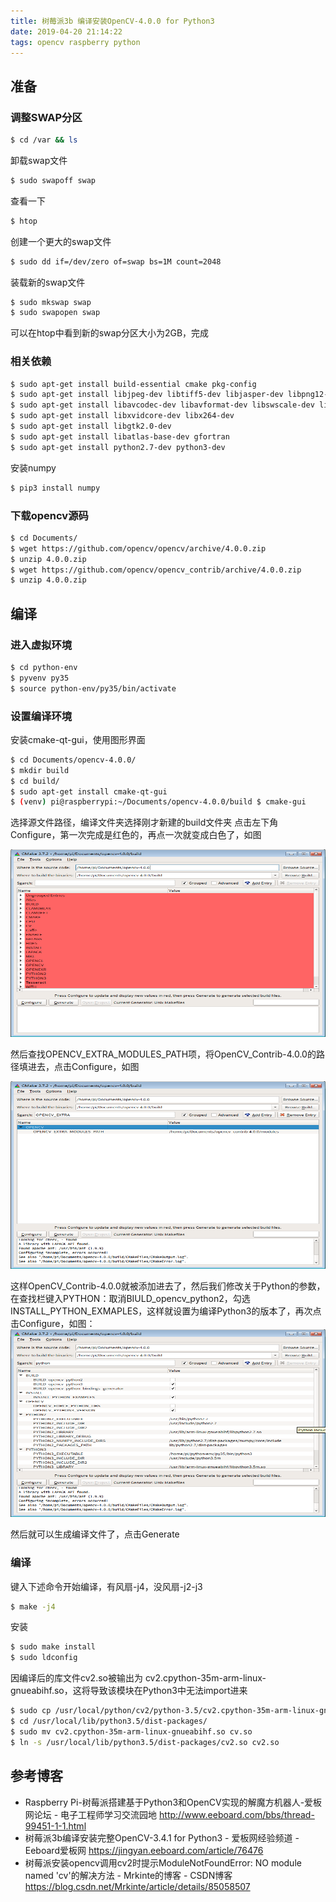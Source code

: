 ```yaml
---
title: 树莓派3b 编译安装OpenCV-4.0.0 for Python3
date: 2019-04-20 21:14:22
tags: opencv raspberry python
---
```



## 准备

### 调整SWAP分区

``` bash
$ cd /var && ls
```
卸载swap文件
``` bash
$ sudo swapoff swap
```
查看一下
``` bash
$ htop
```
创建一个更大的swap文件
``` bash
$ sudo dd if=/dev/zero of=swap bs=1M count=2048
```
装载新的swap文件
``` bash
$ sudo mkswap swap 
$ sudo swapopen swap 
```
可以在htop中看到新的swap分区大小为2GB，完成

### 相关依赖

``` bash
$ sudo apt-get install build-essential cmake pkg-config
$ sudo apt-get install libjpeg-dev libtiff5-dev libjasper-dev libpng12-dev
$ sudo apt-get install libavcodec-dev libavformat-dev libswscale-dev libv4l-dev
$ sudo apt-get install libxvidcore-dev libx264-dev
$ sudo apt-get install libgtk2.0-dev
$ sudo apt-get install libatlas-base-dev gfortran
$ sudo apt-get install python2.7-dev python3-dev
```

安装numpy
``` bash
$ pip3 install numpy
```

### 下载opencv源码
``` bash
$ cd Documents/
$ wget https://github.com/opencv/opencv/archive/4.0.0.zip
$ unzip 4.0.0.zip
$ wget https://github.com/opencv/opencv_contrib/archive/4.0.0.zip
$ unzip 4.0.0.zip
```

## 编译

### 进入虚拟环境
``` bash
$ cd python-env
$ pyvenv py35
$ source python-env/py35/bin/activate
```

### 设置编译环境
安装cmake-qt-gui，使用图形界面
``` bash
$ cd Documents/opencv-4.0.0/
$ mkdir build
$ cd build/
$ sudo apt-get install cmake-qt-gui
$ (venv) pi@raspberrypi:~/Documents/opencv-4.0.0/build $ cmake-gui
```

选择源文件路径，编译文件夹选择刚才新建的build文件夹
点击左下角Configure，第一次完成是红色的，再点一次就变成白色了，如图</br>

<img src = "树莓派3b 编译安装OpenCV-4.0.0 for Python3/01.png" width=600 height=300>

然后查找OPENCV_EXTRA_MODULES_PATH项，将OpenCV_Contrib-4.0.0的路径填进去，点击Configure，如图

<img src = "树莓派3b 编译安装OpenCV-4.0.0 for Python3/02.png" width=600 height=300>

这样OpenCV_Contrib-4.0.0就被添加进去了，然后我们修改关于Python的参数，在查找栏键入PYTHON：取消BIULD_opencv_python2，勾选INSTALL_PYTHON_EXMAPLES，这样就设置为编译Python3的版本了，再次点击Configure，如图：
<img src = "树莓派3b 编译安装OpenCV-4.0.0 for Python3/03.png" width=600 height=300>

然后就可以生成编译文件了，点击Generate</br>

### 编译
键入下述命令开始编译，有风扇-j4，没风扇-j2-j3
``` bash
$ make -j4
```
安装
``` bash
$ sudo make install 
$ sudo ldconfig
```
因编译后的库文件cv2.so被输出为 cv2.cpython-35m-arm-linux-gnueabihf.so，这将导致该模块在Python3中无法import进来
``` bash
$ sudo cp /usr/local/python/cv2/python-3.5/cv2.cpython-35m-arm-linux-gnueabihf.so /usr/local/lib/python3.5/dist-packages
$ cd /usr/local/lib/python3.5/dist-packages/
$ sudo mv cv2.cpython-35m-arm-linux-gnueabihf.so cv.so
$ ln -s /usr/local/lib/python3.5/dist-packages/cv2.so cv2.so
```

## 参考博客 

* Raspberry Pi-树莓派搭建基于Python3和OpenCV实现的解魔方机器人-爱板网论坛 - 电子工程师学习交流园地 http://www.eeboard.com/bbs/thread-99451-1-1.html
* 树莓派3b编译安装完整OpenCV-3.4.1 for Python3 - 爱板网经验频道 - Eeboard爱板网 https://jingyan.eeboard.com/article/76476
* 树莓派安装opencv调用cv2时提示ModuleNotFoundError: NO module named 'cv'的解决方法 - Mrkinte的博客 - CSDN博客 https://blog.csdn.net/Mrkinte/article/details/85058507




